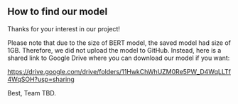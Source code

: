 ## How to find our model

Thanks for your interest in our project!

Please note that due to the size of BERT model, the saved model had size of 1GB. Therefore, we did not upload the model to GitHub. Instead, here is a shared link to Google Drive where you can download our model if you want: 

https://drive.google.com/drive/folders/11HwkChWhUZM0Re5PW_D4WqLLTf4WqSOH?usp=sharing

Best,
Team TBD.